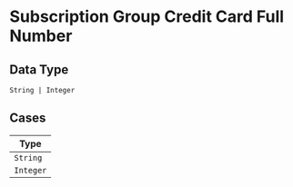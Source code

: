 
# Subscription Group Credit Card Full Number

## Data Type

`String | Integer`

## Cases

| Type |
|  --- |
| `String` |
| `Integer` |

